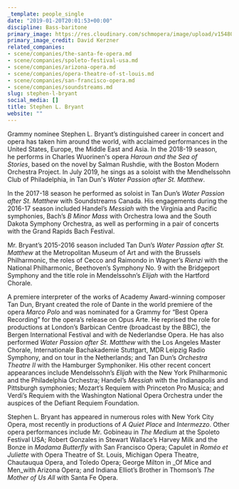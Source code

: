 ```yaml
---
_template: people_single
date: "2019-01-20T20:01:53+00:00"
discipline: Bass-baritone
primary_image: https://res.cloudinary.com/schmopera/image/upload/v1548014424/media/2019/01/StephenLBryant.jpg
primary_image_credit: David Kerzner
related_companies:
- scene/companies/the-santa-fe-opera.md
- scene/companies/spoleto-festival-usa.md
- scene/companies/arizona-opera.md
- scene/companies/opera-theatre-of-st-louis.md
- scene/companies/san-francisco-opera.md
- scene/companies/soundstreams.md
slug: stephen-l-bryant
social_media: []
title: Stephen L. Bryant
website: ""
---
```

Grammy nominee Stephen L. Bryant’s distinguished career in concert and opera has taken him around the world, with acclaimed performances in the United States, Europe, the Middle East and Asia. In the 2018-19 season, he performs in Charles Wuorinen's opera _Haroun and the Sea of Stories_, based on the novel by Salman Rushdie, with the Boston Modern Orchestra Project. In July 2019, he sings as a soloist with the Mendhelssohn Club of Philadelphia, in Tan Dun's _Water Passion after St. Matthew_.

In the 2017-18 season he performed as soloist in Tan Dun’s _Water Passion after St. Matthew_ with Soundstreams Canada. His engagements during the 2016-17 season included Handel’s _Messiah_ with the Virginia and Pacific symphonies, Bach’s _B Minor Mass_ with Orchestra Iowa and the South Dakota Symphony Orchestra, as well as performing in a pair of concerts with the Grand Rapids Bach Festival.

Mr. Bryant’s 2015-2016 season included Tan Dun’s _Water Passion after St. Matthew_ at the Metropolitan Museum of Art and with the Brussels Philharmonic, the roles of Cecco and Raimondo in Wagner’s _Rienzi_ with the National Philharmonic, Beethoven’s Symphony No. 9 with the Bridgeport Symphony and the title role in Mendelssohn’s _Elijah_ with the Hartford Chorale.

A premiere interpreter of the works of Academy Award-winning composer Tan Dun, Bryant created the role of Dante in the world premiere of the opera _Marco Polo_ and was nominated for a Grammy for “Best Opera Recording” for the opera’s release on Opus Arte. He reprised the role for productions at London’s Barbican Centre (broadcast by the BBC), the Bergen International Festival and with de Nederlandse Opera. He has also performed _Water Passion after St. Matthew_ with the Los Angeles Master Chorale, Internationale Bachakademie Stuttgart, MDR Leipzig Radio Symphony, and on tour in the Netherlands; and Tan Dun’s _Orchestra Theatre II_ with the Hamburger Symphoniker. His other recent concert appearances include Mendelssohn’s _Elijah_ with the New York Philharmonic and the Philadelphia Orchestra; Handel’s _Messiah_ with the Indianapolis and Pittsburgh symphonies; Mozart’s Requiem with Princeton Pro Musica; and Verdi’s Requiem with the Washington National Opera Orchestra under the auspices of the Defiant Requiem Foundation.

Stephen L. Bryant has appeared in numerous roles with New York City Opera, most recently in productions of _A Quiet Place_ and _Intermezzo_. Other opera performances include Mr. Gobineau in _The Medium_ at the Spoleto Festival USA; Robert Gonzales in Stewart Wallace’s Harvey Milk and the Bonze in _Madama Butterfly_ with San Francisco Opera; Capulet in _Roméo et Juliette_ with Opera Theatre of St. Louis, Michigan Opera Theatre, Chautauqua Opera, and Toledo Opera; George Milton in _Of Mice and Men_with Arizona Opera; and Indiana Elliot’s Brother in Thomson’s _The Mother of Us All_ with Santa Fe Opera.